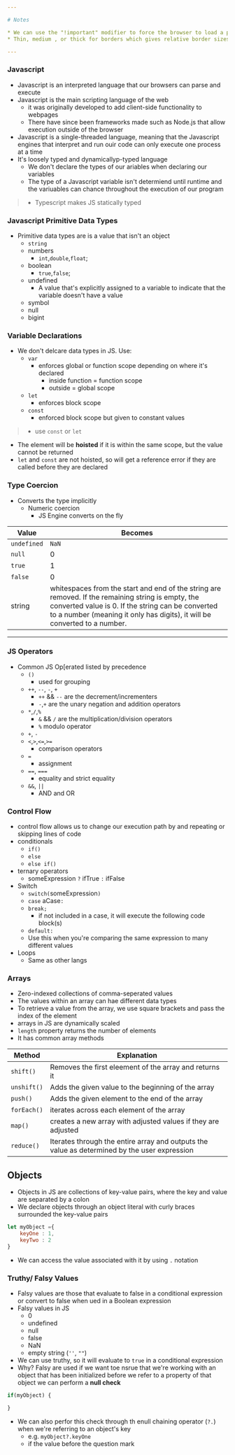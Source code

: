 ```yaml
---

# Notes

* We can use the "!important" modifier to force the browser to load a particular style despite default precedence 
* Thin, medium , or thick for borders which gives relative border sizes

---
```


### Javascript

- Javascript is an interpreted language that our browsers can parse and execute
- Javascript is the main scripting language of the web
    - it was originally developed to add client-side functionality to webpages
    - There have since been frameworks made such as Node.js that allow execution outside of the browser
- Javascript is a single-threaded language, meaning that the Javascript engines that interpret and run ouir code can only execute one process at a time
- It's loosely typed and dynamicallyp-typed language
    - We don't declare the types of our ariables when declaring our variables
    - The type of a Javascript variable isn't determiend until runtime and the variuables can chance throughout the execution of our program

>* Typescript makes JS statically typed

### Javascript Primitive Data Types

- Primitive data types are is a value that isn't an object
    - `string`
    - numbers
        - `int`,`double`,`float`; 
    - boolean
        - `true`,`false`;
    - undefined
        - A value that's explicitly assigned to a variable to indicate that the variable doesn't have a value
    - symbol
    - null
    - bigint

### Variable Declarations

- We don't delcare data types in JS. Use:
    - `var`
        - enforces global or function scope depending on where it's declared 
            - inside function = function scope
            - outside  = global scope
    - `let`
        - enforces block scope
    - `const`
        - enforced block scope but given to constant values

> * use `const` or `let`
- The element will be **hoisted** if it is within the same scope, but the value cannot be returned
- `let` and `const` are not hoisted, so will get a reference error if they are called before they are declared

### Type Coercion 

- Converts the type implicitly
    - Numeric coercion 
        - JS Engine converts on the fly

| Value | Becomes |
| ----- | ------- |
| `undefined` | `NaN` |
| `null` | 0 |
| `true` | 1 |
| `false` | 0 |
| string | whitespaces from the start and end of the string are removed. If the remaining string is empty, the converted value is 0. If the string can be converted to a number (meaning it only has digits), it will be converted to a number.|

---

### JS Operators

- Common JS Op[erated listed by precedence
    - `()`
        - used for grouping
    - `++`, `--`, `-`, `+`
        - `++` && `--` are the decrement/incrementers 
        - `-`,`+` are the unary negation and addition operators
    - `*`,`/`,`%`
        - `&` && `/` are the multiplication/division operators
        - `%` modulo operator
    - `+`,  `-`
    - `<`,`>`,`<=`,`>=`
        - comparison operators
    - `=`
        - assignment
    - `==`, `===`
        - equality and strict equality
    - `&&`, `||`
        - AND and OR

### Control Flow

- control flow allows us to change our execution path by and repeating or skipping lines of code
- conditionals
    - `if()`
    - `else`
    - `else if()`   
- ternary operators
    - someExpression `?` ifTrue `:` ifFalse
- Switch
    - `switch(`someExpression`)`
    - `case` aCase`:`
    - `break;`
        - if not included in a case, it will execute the following code block(s)
    - `default:`
    - Use this when you're comparing the same expression to many different values
- Loops
    - Same as other langs

### Arrays

- Zero-indexed collections of comma-seperated values
- The values within an array can hae different data types
- To retrieve a value from the array, we use square brackets and pass the index of the element
- arrays in JS are dynamically scaled
- `length` property returns the number of elements
- It has common array methods

| Method | Explanation |
| -----  | ----------- |
| `shift()` | Removes the first eleement of the array and returns it|
| `unshift()` | Adds the given value to the beginning of the array |
| `push()` | Adds the given element to the end of the array | 
| `forEach()`| iterates across each element of the array |
| `map()` | creates a new array with adjusted values if they are adjusted |
| `reduce()` | Iterates through the entire array and outputs the value as determined by the user expression |

## Objects

- Objects in JS are collections of key-value pairs, where the key and value are separated by a colon
- We declare objects through an object literal with curly braces surrounded the key-value pairs

```js
let myObject ={
    keyOne : 1,
    keyTwo : 2
}
```

- We can access the value associated with it by using `.` notation

### Truthy/ Falsy Values

- Falsy values are those that evaluate to false in a conditional expression or convert to false when ued in a Boolean expression
- Falsy values in JS
    - 0
    - undefined
    - null
    - false
    - NaN
    - empty string (`''`, `""`)
- We can use truthy, so it will evaluate to `true` in a conditional expression
- Why? Falsy are used if we want toe nsrue that we're working with an object that has been initialized before we refer to a property of that object we can perform a **null check**

```js
if(myObject) {

}
```

- We can also perfor this check through th enull chaining operator (`?.`) when we're referring to an object's key
    - e.g. `myObject?.keyOne`
    - if the value before the question mark